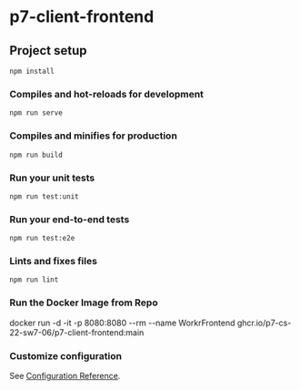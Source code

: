 # p7-client-frontend

## Project setup
```
npm install
```

### Compiles and hot-reloads for development
```
npm run serve
```

### Compiles and minifies for production
```
npm run build
```

### Run your unit tests
```
npm run test:unit
```

### Run your end-to-end tests
```
npm run test:e2e
```

### Lints and fixes files
```
npm run lint
```

### Run the Docker Image from Repo
docker run -d -it -p 8080:8080 --rm --name WorkrFrontend ghcr.io/p7-cs-22-sw7-06/p7-client-frontend:main


### Customize configuration
See [Configuration Reference](https://cli.vuejs.org/config/).
